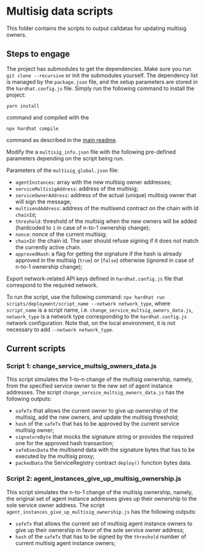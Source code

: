 #  Multisig data scripts
This folder contains the scripts to output calldatas for updating multisig owners. 


## Steps to engage
The project has submodules to get the dependencies. Make sure you run `git clone --recursive` or init the submodules yourself.
The dependency list is managed by the `package.json` file, and the setup parameters are stored in the `hardhat.config.js` file.
Simply run the following command to install the project:
```
yarn install
```
command and compiled with the
```
npx hardhat compile
```
command as described in the [main readme](https://github.com/valory-xyz/autonolas-registries/blob/main/README.md).

Modify the a `multisig_info.json` file with the following pre-defined parameters depending on the script being run.

Parameters of the `multisig_global.json` file:
- `agentInstances`: array with the new multisig owner addresses;
- `serviceMultisigAddress`: address of the multisig;
- `serviceOwnerAddress`: address of the actual (unique) multisig owner that will sign the message;
- `multisendAddress`: address of the multisend contract on the chain with Id `chainId`;
- `threshold`: threshold of the multisig when the new owners will be added (hardcoded to `1` in case of n-to-1 ownership change);
- `nonce`: nonce of the current multisig;
- `chainId`: the chain id. The user should refuse signing if it does not match the currently active chain.
- `approvedHash`: a flag for getting the signature if the hash is already approved in the multisig (`true`) or (`false`) otherwise (ignored in case of n-to-1 ownership change); 


Export network-related API keys defined in `hardhat.config.js` file that correspond to the required network.

To run the script, use the following command:
`npx hardhat run scripts/deployment/script_name --network network_type`,
where `script_name` is a script name, i.e. `change_service_multsig_owners_data.js`, `network_type` is a network type corresponding to the `hardhat.config.js` network configuration. 
Note that, on the local environment, it is not necessary to add `--network network_type`. 


## Current scripts

### Script 1: change_service_multsig_owners_data.js

This script simulates the 1-to-n change of the multisig ownership, namely, from the specified service owner to the new set
of agent instance addresses. The script `change_service_multsig_owners_data.js` has the following outputs: 
- `safeTx` that allows the current owner to give up ownership of the multisig, add the new owners, and update the multisig threshold;  
- `hash` of the `safeTx` that has to be approved by the current service multisig owner; 
- `signatureByte` that mocks the signature string or provides the required one for the approved hash transaction;
- `safeExecData` the multisend data  with the signature bytes that has to be executed by the multisig proxy;
- `packedData` the ServiceRegistry contract `deploy()` function bytes data.

### Script 2: agent_instances_give_up_multisig_ownership.js

This script simulates the n-to-1 change of the multisig ownership, namely, the original set of agent instance addresses gives up
their ownership to the sole service owner address. The script `agent_instances_give_up_multisig_ownership.js` has the following outputs:
- `safeTx` that allows the current set of multisig agent instance owners to give up their ownership in favor of the sole service owner address;
- `hash` of the `safeTx` that has to be signed by the `threshold` number of current multisig agent instance owners;




